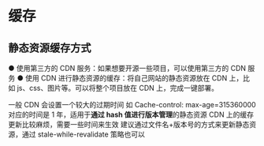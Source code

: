 # 缓存

## 静态资源缓存方式

● 使用第三方的 CDN 服务：如果想要开源一些项目，可以使用第三方的 CDN 服务
● 使用 CDN 进行静态资源的缓存：将自己网站的静态资源放在 CDN 上，比如 js、css、图片等。可以将整个项目放在 CDN 上，完成一键部署。

一般 CDN 会设置一个较大的过期时间
如 Cache-control: max-age=315360000
对应的时间是 1 年，适用于**通过 hash 值进行版本管理**的静态资源
CDN 上的缓存更新比较麻烦，需要一些时间来生效
建议通过文件名+版本号的方式来更新静态资源，通过 stale-while-revalidate 策略也可以

